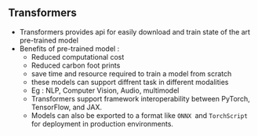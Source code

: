 ## Transformers
  - Transformers provides api for easily download and train state of the art pre-trained model
  - Benefits of pre-trained model : 
    - Reduced computational cost
    - Reduced carbon foot prints
    - save time and resource required to train a model from scratch
    -  these models can support diffrent task in different modalities
    - Eg : NLP, Computer Vision, Audio, multimodel
    - Transformers support framework interoperability between PyTorch, TensorFlow, and JAX.
    -  Models can also be exported to a format like ```ONNX ```and ```TorchScript``` for deployment in production environments.